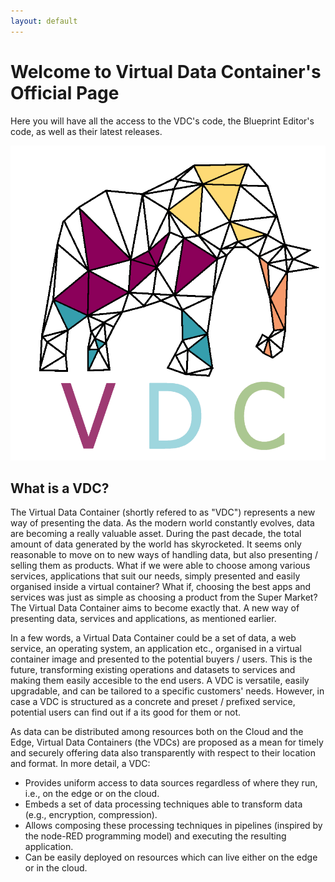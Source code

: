 ```yaml
---
layout: default
---
```


# Welcome to Virtual Data Container's Official Page
Here you will have all the access to the VDC's code, the Blueprint Editor's code, as well as their latest releases.

![alt text](https://github.com/thevdc/virtualdatacontainer/blob/master/VDC-logo.png)

## What is a VDC?
The Virtual Data Container (shortly refered to as "VDC") represents a new way of presenting the data. As the modern world constantly evolves, data are becoming a really valuable asset. During the past decade, the total amount of data generated by the world has skyrocketed. It seems only reasonable to move on to new ways of handling data, but also presenting / selling them as products. What if we were able to choose among various services, applications that suit our needs, simply presented and easily organised inside a  virtual container? What if, choosing the best apps and services was just as simple as choosing a product from the Super Market? The Virtual Data Container aims to become exactly that. A new way of presenting data, services and applications, as mentioned earlier.

In a few words, a Virtual Data Container could be a set of data, a web service, an operating system, an application etc., organised in a virtual container image and presented to the potential buyers / users. This is the future, transforming existing operations and datasets to services and making them easily accesible to the end users. A VDC is versatile, easily upgradable, and can be tailored to a specific customers' needs. However, in case a VDC is structured as a concrete and preset / prefixed service, potential users can find out if a its good for them or not.

As data can be distributed among resources both on the Cloud and the Edge, Virtual Data Containers (the VDCs) are proposed as a mean for timely and securely offering data also transparently with respect to their location and format.
In more detail, a VDC:
- Provides uniform access to data sources regardless of where they run, i.e., on the edge or on the cloud.
- Embeds a set of data processing techniques able to transform data (e.g., encryption, compression).
- Allows composing these processing techniques in pipelines (inspired by the node-RED programming model) and executing the resulting application.
- Can be easily deployed on resources which can live either on the edge or in the cloud.


